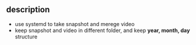 ## description

- use systemd to take snapshot and merege video
- keep snapshot and video in different folder, and keep **year, month, day** structure